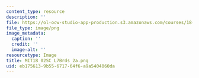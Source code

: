 ```yaml
---
content_type: resource
description: ''
file: https://ol-ocw-studio-app-production.s3.amazonaws.com/courses/18-02sc-multivariable-calculus-fall-2010/eb1756139b55671764f6a9a5404060da_MIT18_02SC_L7Brds_2a.png
file_type: image/png
image_metadata:
  caption: ''
  credit: ''
  image-alt: ''
resourcetype: Image
title: MIT18_02SC_L7Brds_2a.png
uid: eb175613-9b55-6717-64f6-a9a5404060da
---
```


